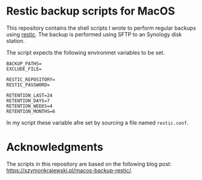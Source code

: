 # Restic backup scripts for MacOS

This repository contains the shell scripts I wrote to perform regular backups using [restic](https://github.com/restic/restic). The backup is performed using SFTP to an Synology disk station. 

The script expects the following environmet variables to be set. 

```shell
BACKUP_PATHS=
EXCLUDE_FILE=

RESTIC_REPOSITORY=
RESTIC_PASSWORD=

RETENTION_LAST=24
RETENTION_DAYS=7
RETENTION_WEEKS=4
RETENTION_MONTHS=6
```

In my script these variable afre set by sourcing a file named `restic.conf`.

# Acknowledgments 

The scripts in this repository are based on the following blog post: https://szymonkrajewski.pl/macos-backup-restic/.
